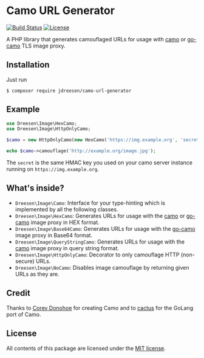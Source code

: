 # Camo URL Generator

[![Build Status](https://travis-ci.org/jdreesen/camo-url-generator.svg?branch=master)](https://travis-ci.org/jdreesen/camo-url-generator)
[![License](https://poser.pugx.org/jdreesen/camo-url-generator/license)](https://packagist.org/packages/jdreesen/camo-url-generator)

A PHP library that generates camouflaged URLs for usage with [camo] or [go-camo] TLS image proxy.

## Installation

Just run

    $ composer require jdreesen/camo-url-generator

## Example

```php
use Dreesen\Image\HexCamo;
use Dreesen\Image\HttpOnlyCamo;

$camo = new HttpOnlyCamo(new HexCamo('https://img.example.org', 'secret'));

echo $camo->camouflage('http://example.org/image.jpg');
```

The `secret` is the same HMAC key you used on your camo server instance running on `https://img.example.org`.

## What's inside?

* `Dreesen\Image\Camo`: Interface for your type-hinting which is implemented by all the following classes.
* `Dreesen\Image\HexCamo`: Generates URLs for usage with the [camo] or [go-camo] image proxy in HEX format.
* `Dreesen\Image\Base64Camo`: Generates URLs for usage with the [go-camo] image proxy in Base64 format.
* `Dreesen\Image\QueryStringCamo`: Generates URLs for usage with the [camo] image proxy in query string format.
* `Dreesen\Image\HttpOnlyCamo`: Decorator to only camouflage HTTP (non-secure) URLs.
* `Dreesen\Image\NoCamo`: Disables image camouflage by returning given URLs as they are.

## Credit

Thanks to [Corey Donohoe](https://github.com/atmos) for creating Camo 
and to [cactus](https://github.com/cactus) for the GoLang port of Camo.

## License

All contents of this package are licensed under the [MIT license].

[MIT license]: LICENSE
[camo]: https://github.com/atmos/camo
[go-camo]: https://github.com/cactus/go-camo
